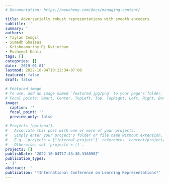 ```yaml
---
# Documentation: https://wowchemy.com/docs/managing-content/

title: Adversarially robust representations with smooth encoders
subtitle: ''
summary: ''
authors:
- Taylan Cemgil
- Sumedh Ghaisas
- Krishnamurthy Dj Dvijotham
- Pushmeet Kohli
tags: []
categories: []
date: '2019-01-01'
lastmod: 2022-10-04T10:22:34-07:00
featured: false
draft: false

# Featured image
# To use, add an image named `featured.jpg/png` to your page's folder.
# Focal points: Smart, Center, TopLeft, Top, TopRight, Left, Right, BottomLeft, Bottom, BottomRight.
image:
  caption: ''
  focal_point: ''
  preview_only: false

# Projects (optional).
#   Associate this post with one or more of your projects.
#   Simply enter your project's folder or file name without extension.
#   E.g. `projects = ["internal-project"]` references `content/project/deep-learning/index.md`.
#   Otherwise, set `projects = []`.
projects: []
publishDate: '2022-10-04T17:33:30.336090Z'
publication_types:
- '1'
abstract: ''
publication: '*International Conference on Learning Representations*'
---
```

